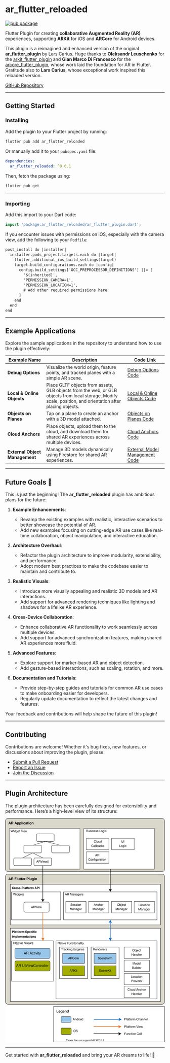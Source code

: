 # ar_flutter_reloaded
[![pub package](https://img.shields.io/pub/v/ar_flutter_reloaded.svg)](https://pub.dev/packages/ar_flutter_reloaded)

Flutter Plugin for creating **collaborative Augmented Reality (AR)** experiences, supporting **ARKit** for iOS and **ARCore** for Android devices.

This plugin is a reimagined and enhanced version of the original **ar_flutter_plugin** by Lars Carius. Huge thanks to **Oleksandr Leuschenko** for the [arkit_flutter_plugin](https://github.com/olexale/arkit_flutter_plugin) and **Gian Marco Di Francesco** for the [arcore_flutter_plugin](https://github.com/giandifra/arcore_flutter_plugin), whose work laid the foundation for AR in Flutter. Gratitude also to **Lars Carius**, whose exceptional work inspired this reloaded version.

[GitHub Repository](https://github.com/TheJenilDGohel/ar_flutter_reloaded)

---

## Getting Started

### Installing
Add the plugin to your Flutter project by running:
```bash
flutter pub add ar_flutter_reloaded
```  

Or manually add it to your `pubspec.yaml` file:
```yaml
dependencies:
  ar_flutter_reloaded: ^0.0.1
```  

Then, fetch the package using:
```bash
flutter pub get
```  

---

### Importing

Add this import to your Dart code:
```dart
import 'package:ar_flutter_reloaded/ar_flutter_plugin.dart';
```  

If you encounter issues with permissions on iOS, especially with the camera view, add the following to your `Podfile`:
```pod
post_install do |installer|
  installer.pods_project.targets.each do |target|
    flutter_additional_ios_build_settings(target)
    target.build_configurations.each do |config|
      config.build_settings['GCC_PREPROCESSOR_DEFINITIONS'] ||= [
        '$(inherited)',
        'PERMISSION_CAMERA=1',
        'PERMISSION_LOCATION=1',
        # Add other required permissions here
      ]
    end
  end
end
```  

---

## Example Applications

Explore the sample applications in the repository to understand how to use the plugin effectively:

| Example Name                 | Description                                                                                                                                                                                                                           | Code Link                                                                                                                                          |
|------------------------------|-------------------------------------------------------------------------------------------------------------------------------------------------------------------|----------------------------------------------------------------------------------------------------------------------------------------------------|
| **Debug Options**            | Visualize the world origin, feature points, and tracked planes with a simple AR scene.                                                                                                          | [Debug Options Code](https://github.com/TheJenilDGohel/ar_flutter_reloaded/blob/main/example/lib/examples/debug_options_example.dart)              |
| **Local & Online Objects**   | Place GLTF objects from assets, GLB objects from the web, or GLB objects from local storage. Modify scale, position, and orientation after placing objects.                                     | [Local & Online Objects Code](https://github.com/TheJenilDGohel/ar_flutter_reloaded/blob/main/example/lib/examples/local_and_online_objects.dart)  |
| **Objects on Planes**        | Tap on a plane to create an anchor with a 3D model attached.                                                                                                                                   | [Objects on Planes Code](https://github.com/TheJenilDGohel/ar_flutter_reloaded/blob/main/example/lib/examples/objects_on_planes_example.dart)      |
| **Cloud Anchors**            | Place objects, upload them to the cloud, and download them for shared AR experiences across multiple devices.                                                                                  | [Cloud Anchors Code](https://github.com/TheJenilDGohel/ar_flutter_reloaded/blob/main/example/lib/examples/cloud_anchors_example.dart)              |
| **External Object Management**| Manage 3D models dynamically using Firestore for shared AR experiences.                                                                                                                       | [External Model Management Code](https://github.com/TheJenilDGohel/ar_flutter_reloaded/blob/main/example/lib/examples/external_model_management.dart) |  

---

## Future Goals 🚀

This is just the beginning! The **ar_flutter_reloaded** plugin has ambitious plans for the future:

1. **Example Enhancements**:
    - Revamp the existing examples with realistic, interactive scenarios to better showcase the potential of AR.
    - Add new examples focusing on cutting-edge AR use cases like real-time collaboration, object manipulation, and interactive education.

2. **Architecture Overhaul**:
    - Refactor the plugin architecture to improve modularity, extensibility, and performance.
    - Adopt modern best practices to make the codebase easier to maintain and contribute to.

3. **Realistic Visuals**:
    - Introduce more visually appealing and realistic 3D models and AR interactions.
    - Add support for advanced rendering techniques like lighting and shadows for a lifelike AR experience.

4. **Cross-Device Collaboration**:
    - Enhance collaborative AR functionality to work seamlessly across multiple devices.
    - Add support for advanced synchronization features, making shared AR experiences more fluid.

5. **Advanced Features**:
    - Explore support for marker-based AR and object detection.
    - Add gesture-based interactions, such as scaling, rotation, and more.

6. **Documentation and Tutorials**:
    - Provide step-by-step guides and tutorials for common AR use cases to make onboarding easier for developers.
    - Regularly update documentation to reflect the latest changes and features.

Your feedback and contributions will help shape the future of this plugin!

---

## Contributing

Contributions are welcome! Whether it's bug fixes, new features, or discussions about improving the plugin, please:
- [Submit a Pull Request](https://github.com/TheJenilDGohel/ar_flutter_reloaded/pulls)
- [Report an Issue](https://github.com/TheJenilDGohel/ar_flutter_reloaded/issues)
- [Join the Discussion](https://github.com/TheJenilDGohel/ar_flutter_reloaded/discussions)

---

## Plugin Architecture

The plugin architecture has been carefully designed for extensibility and performance. Here’s a high-level view of its structure:

![Plugin Architecture](./AR_Plugin_Architecture_highlevel.svg)

---  

Get started with **ar_flutter_reloaded** and bring your AR dreams to life! 🚀  